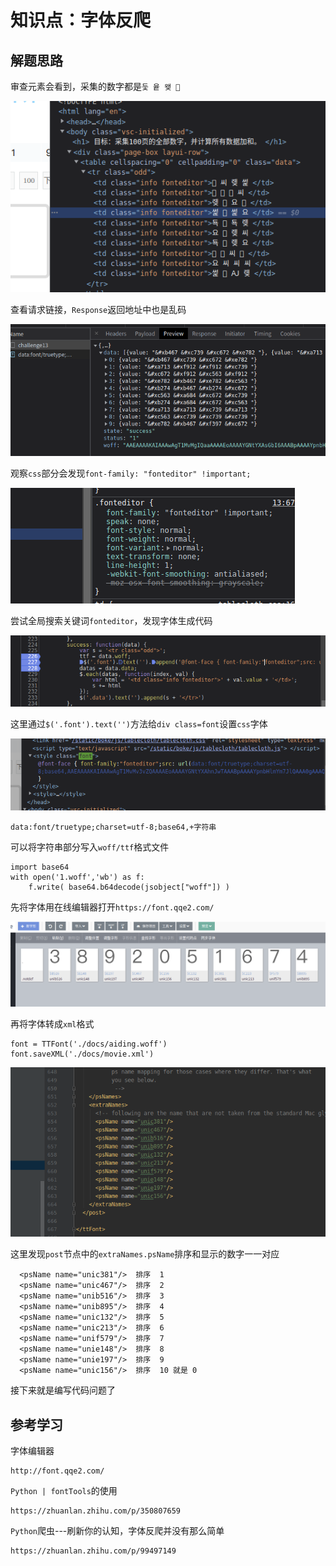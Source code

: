 # 知识点：字体反爬

## 解题思路

审查元素会看到，采集的数字都是`둧 윹 왲  `

![请求](./img/1.png)

查看请求链接，`Response`返回地址中也是乱码

![请求](./img/2.png)

观察`css`部分会发现`font-family: "fonteditor" !important;`

![请求](./img/3.png)

尝试全局搜索关键词`fonteditor`，发现字体生成代码

![请求](./img/4.png)

这里通过`$('.font').text('')`方法给`div class=font`设置`css`字体

![请求](./img/5.png)

    data:font/truetype;charset=utf-8;base64,+字符串

可以将字符串部分写入`woff/ttf`格式文件

    import base64
    with open('1.woff','wb') as f:
        f.write( base64.b64decode(jsobject["woff"]) )

先将字体用在线编辑器打开`https://font.qqe2.com/`

![请求](./img/6.png)

再将字体转成`xml`格式

    font = TTFont('./docs/aiding.woff')
    font.saveXML('./docs/movie.xml')

![请求](./img/7.png)

这里发现`post`节点中的`extraNames.psName`排序和显示的数字一一对应

      <psName name="unic381"/>  排序  1
      <psName name="unic467"/>  排序  2
      <psName name="unib516"/>  排序  3
      <psName name="unib895"/>  排序  4
      <psName name="unic132"/>  排序  5
      <psName name="unic213"/>  排序  6
      <psName name="unif579"/>  排序  7
      <psName name="unie148"/>  排序  8
      <psName name="unie197"/>  排序  9
      <psName name="unic156"/>  排序  10 就是 0

接下来就是编写代码问题了

## 参考学习

字体编辑器

    http://font.qqe2.com/

`Python | fontTools`的使用

    https://zhuanlan.zhihu.com/p/350807659
    
`Python`爬虫---刷新你的认知，字体反爬并没有那么简单

    https://zhuanlan.zhihu.com/p/99497149
